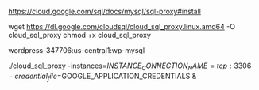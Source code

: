 https://cloud.google.com/sql/docs/mysql/sql-proxy#install

wget https://dl.google.com/cloudsql/cloud_sql_proxy.linux.amd64 -O cloud_sql_proxy
chmod +x cloud_sql_proxy


wordpress-347706:us-central1:wp-mysql

 ./cloud_sql_proxy -instances=$INSTANCE_CONNECTION_NAME=tcp:3306 -credential_file=$GOOGLE_APPLICATION_CREDENTIALS &



 
